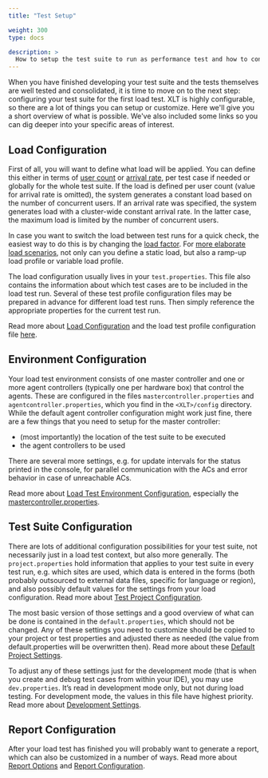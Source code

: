 ```yaml
---
title: "Test Setup"

weight: 300
type: docs

description: >
  How to setup the test suite to run as performance test and how to configure the load.
---
```


When you have finished developing your test suite and the tests themselves are well tested and consolidated, it is time to move on to the next step: configuring your test suite for the first load test. XLT is highly configurable, so there are a lot of things you can setup or customize. Here we'll give you a short overview of what is possible. We've also included some links so you can dig deeper into your specific areas of interest.

## Load Configuration
First of all, you will want to define what load will be applied. You can define this either in terms of [user count](../../glossary/#concurrent-users) or [arrival rate](../../glossary/#constant-arrival-rate), per test case if needed or globally for the whole test suite. If the load is defined per user count (value for arrival rate is omitted), the system generates a constant load based on the number of concurrent users. If an arrival rate was specified, the system generates load with a cluster-wide constant arrival rate. In the latter case, the maximum load is limited by the number of concurrent users.

In case you want to switch the load between test runs for a quick check, the easiest way to do this is by changing the [load factor](../470-load-configuration/#load-factor). For [more elaborate load scenarios](../470-load-configuration/#load-profiles), not only can you define a static load, but also a ramp-up load profile or variable load profile.

The load configuration usually lives in your `test.properties`. This file also contains the information about which test cases are to be included in the load test run. Several of these test profile configuration files may be prepared in advance for different load test runs. Then simply reference the appropriate properties for the current test run.

Read more about [Load Configuration](../470-load-configuration) and the load test profile configuration file [here](../480-test-suite-configuration/#load-test-profile-configuration).

## Environment Configuration
Your load test environment consists of one master controller and one or more agent controllers (typically one per hardware box) that control the agents. These are configured in the files `mastercontroller.properties` and `agentcontroller.properties`, which you find in the `<XLT>/config` directory. While the default agent controller configuration might work just fine, there are a few things that you need to setup for the master controller:

* (most importantly) the location of the test suite to be executed
* the agent controllers to be used

There are several more settings, e.g. for update intervals for the status printed in the console, for parallel communication with the ACs and error behavior in case of unreachable ACs.

Read more about [Load Test Environment Configuration](../490-environment-configuration), especially the [mastercontroller.properties](../490-environment-configuration/#master-controller-configuration).

## Test Suite Configuration

There are lots of additional configuration possibilities for your test suite, not necessarily just in a load test context, but also more generally. The `project.properties` hold information that applies to your test suite in every test run, e.g. which sites are used, which data is entered in the forms (both probably outsourced to external data files, specific for language or region), and also possibly default values for the settings from your load configuration. Read more about [Test Project Configuration](../480-test-suite-configuration/#test-project-configuration).

The most basic version of those settings and a good overview of what can be done is contained in the `default.properties`, which should not be changed. Any of these settings you need to customize should be copied to your project or test properties and adjusted there as needed (the value from default.properties will be overwritten then). Read more about these [Default Project Settings](../480-test-suite-configuration/#default-configuration).

To adjust any of these settings just for the development mode (that is when you create and debug test cases from within your IDE), you may use `dev.properties`. It’s read in development mode only, but not during load testing. For development mode, the values in this file have highest priority. Read more about [Development Settings](../480-test-suite-configuration/#development-environment-configuration).

## Report Configuration

After your load test has finished you will probably want to generate a report, which can also be customized in a number of ways. Read more about [Report Options](../540-report-options/) and [Report Configuration](../550-report-configuration/).
